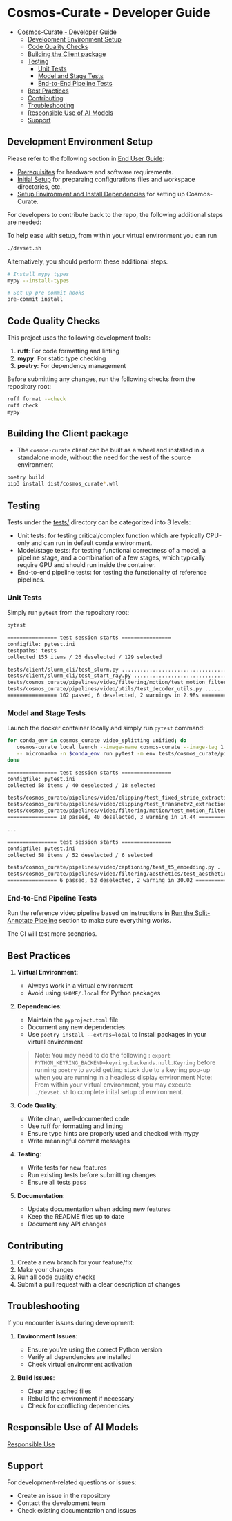 # Cosmos-Curate - Developer Guide

- [Cosmos-Curate - Developer Guide](#cosmos-curate---developer-guide)
  - [Development Environment Setup](#development-environment-setup)
  - [Code Quality Checks](#code-quality-checks)
  - [Building the Client package](#building-the-client-package)
  - [Testing](#testing)
    - [Unit Tests](#unit-tests)
    - [Model and Stage Tests](#model-and-stage-tests)
    - [End-to-End Pipeline Tests](#end-to-end-pipeline-tests)
  - [Best Practices](#best-practices)
  - [Contributing](#contributing)
  - [Troubleshooting](#troubleshooting)
  - [Responsible Use of AI Models](#responsible-use-of-ai-models)
  - [Support](#support)

## Development Environment Setup

Please refer to the following section in [End User Guide](./client/END_USER_GUIDE.md):
- [Prerequisites](./client/END_USER_GUIDE.md#prerequisites) for hardware and software requirements.
- [Initial Setup](./client/END_USER_GUIDE.md#initial-setup) for preparaing configurations files and workspace directories, etc.
- [Setup Environment and Install Dependencies](./client/END_USER_GUIDE.md#setup-environment-and-install-dependencies) for setting up Cosmos-Curate.

For developers to contribute back to the repo, the following additional steps are needed:

To help ease with setup, from within your virtual environment you can run
```bash
./devset.sh
```

Alternatively, you should perform these additional steps.
```bash
# Install mypy types
mypy --install-types

# Set up pre-commit hooks
pre-commit install
```

## Code Quality Checks

This project uses the following development tools:
1. **ruff**: For code formatting and linting
2. **mypy**: For static type checking
3. **poetry**: For dependency management

Before submitting any changes, run the following checks from the repository root:

```bash
ruff format --check
ruff check
mypy
```

## Building the Client package
   - The `cosmos-curate` client can be built as a wheel and installed in a standalone mode, without the need for the rest of the source environment
```bash
poetry build
pip3 install dist/cosmos_curate*.whl
```

## Testing

Tests under the [tests/](../tests/) directory can be categorized into 3 levels:
- Unit tests: for testing critical/complex function which are typically CPU-only and can run in default conda environment.
- Model/stage tests: for testing functional correctness of a model, a pipeline stage, and a combination of a few stages, which typically require GPU and should run inside the container.
- End-to-end pipeline tests: for testing the functionality of reference pipelines.

### Unit Tests

Simply run `pytest` from the repository root:

```bash
pytest

================ test session starts ================
configfile: pytest.ini
testpaths: tests
collected 155 items / 26 deselected / 129 selected

tests/client/slurm_cli/test_slurm.py .....................................                      [ 36%]
tests/client/slurm_cli/test_start_ray.py ...................................                    [ 70%]
tests/cosmos_curate/pipelines/video/filtering/motion/test_motion_filter.py .                    [ 71%]
tests/cosmos_curate/pipelines/video/utils/test_decoder_utils.py .............................   [100%]
================ 102 passed, 6 deselected, 2 warnings in 2.98s ================
```

### Model and Stage Tests

Launch the docker container locally and simply run `pytest` command:

```bash
for conda_env in cosmos_curate video_splitting unified; do
   cosmos-curate local launch --image-name cosmos-curate --image-tag 1.0.0 --curator-path . \
   -- micromamba -n $conda_env run pytest -m env tests/cosmos_curate/pipelines/;
done

================ test session starts ================
configfile: pytest.ini
collected 58 items / 40 deselected / 18 selected

tests/cosmos_curate/pipelines/video/clipping/test_fixed_stride_extraction.py ........           [ 44%]
tests/cosmos_curate/pipelines/video/clipping/test_transnetv2_extraction.py .....                [ 72%]
tests/cosmos_curate/pipelines/video/filtering/motion/test_motion_filter.py .                    [100%]
================ 18 passed, 40 deselected, 3 warning in 14.44 ================

...

================ test session starts ================
configfile: pytest.ini
collected 58 items / 52 deselected / 6 selected

tests/cosmos_curate/pipelines/video/captioning/test_t5_embedding.py .                           [ 16%]
tests/cosmos_curate/pipelines/video/filtering/aesthetics/test_aesthetic_filter.py .....         [100%]
================ 6 passed, 52 deselected, 2 warning in 30.02 ================
```

### End-to-End Pipeline Tests

Run the reference video pipeline based on instructions in [Run the Split-Annotate Pipeline](./client/END_USER_GUIDE.md#run-the-reference-video-pipeline) section to make sure everything works.

The CI will test more scenarios.

## Best Practices

1. **Virtual Environment**:
   - Always work in a virtual environment
   - Avoid using `$HOME/.local` for Python packages

2. **Dependencies**:
   - Maintain the `pyproject.toml` file
   - Document any new dependencies
   - Use `poetry install --extras=local` to install packages in your virtual environment
   > Note: You may need to do the following : `export PYTHON_KEYRING_BACKEND=keyring.backends.null.Keyring` before running `poetry` to avoid getting stuck due to a keyring pop-up when you are running in a headless display environment
   > Note: From within your virtual environment, you may execute `./devset.sh` to complete inital setup of environment.

3. **Code Quality**:
   - Write clean, well-documented code
   - Use ruff for formatting and linting
   - Ensure type hints are properly used and checked with mypy
   - Write meaningful commit messages

4. **Testing**:
   - Write tests for new features
   - Run existing tests before submitting changes
   - Ensure all tests pass

5. **Documentation**:
   - Update documentation when adding new features
   - Keep the README files up to date
   - Document any API changes

## Contributing

1. Create a new branch for your feature/fix
2. Make your changes
3. Run all code quality checks
4. Submit a pull request with a clear description of changes

## Troubleshooting

If you encounter issues during development:

1. **Environment Issues**:
   - Ensure you're using the correct Python version
   - Verify all dependencies are installed
   - Check virtual environment activation

2. **Build Issues**:
   - Clear any cached files
   - Rebuild the environment if necessary
   - Check for conflicting dependencies

## Responsible Use of AI Models
[Responsible Use](./RESPONSIBLE_USE.md)

## Support

For development-related questions or issues:
- Create an issue in the repository
- Contact the development team
- Check existing documentation and issues 
